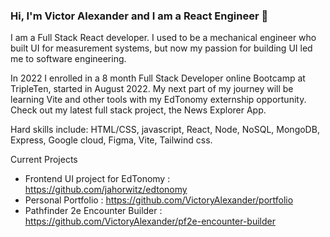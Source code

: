 ### Hi, I'm Victor Alexander and I am a React Engineer 👋

<!--
**VictoryAlexander/VictoryAlexander** is a ✨ _special_ ✨ repository because its `README.md` (this file) appears on your GitHub profile.

Here are some ideas to get you started:

- 🔭 I’m currently working on ...
- 🌱 I’m currently learning ...
- 👯 I’m looking to collaborate on ...
- 🤔 I’m looking for help with ...
- 💬 Ask me about ...
- 📫 How to reach me: ...
- 😄 Pronouns: ...
- ⚡ Fun fact: ...
-->
I am a Full Stack React developer. I used to be a mechanical engineer who built UI for measurement systems, but now my passion for building UI led me to software engineering.

In 2022 I enrolled in a 8 month Full Stack Developer online Bootcamp at TripleTen, started in August 2022. My next part of my journey will be learning Vite and other tools with my EdTonomy externship opportunity. Check out my latest full stack project, the News Explorer App.

Hard skills include: HTML/CSS, javascript, React, Node, NoSQL, MongoDB, Express, Google cloud, Figma, Vite, Tailwind css.

Current Projects
* Frontend UI project for EdTonomy : https://github.com/jahorwitz/edtonomy
* Personal Portfolio : https://github.com/VictoryAlexander/portfolio
* Pathfinder 2e Encounter Builder : https://github.com/VictoryAlexander/pf2e-encounter-builder
